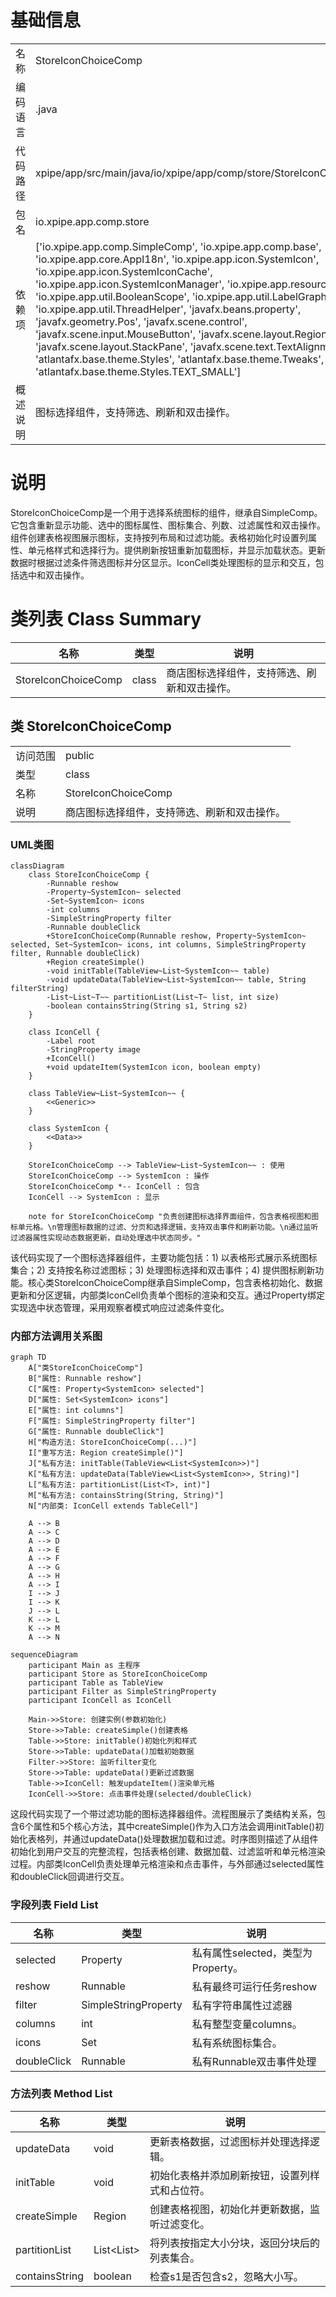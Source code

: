 # 基础信息

|      |      |
|------|------|
| 名称 | StoreIconChoiceComp |
| 编码语言 | .java |
| 代码路径 | xpipe/app/src/main/java/io/xpipe/app/comp/store/StoreIconChoiceComp.java |
| 包名 | io.xpipe.app.comp.store |
| 依赖项 | ['io.xpipe.app.comp.SimpleComp', 'io.xpipe.app.comp.base', 'io.xpipe.app.core.AppI18n', 'io.xpipe.app.icon.SystemIcon', 'io.xpipe.app.icon.SystemIconCache', 'io.xpipe.app.icon.SystemIconManager', 'io.xpipe.app.resources.AppImages', 'io.xpipe.app.util.BooleanScope', 'io.xpipe.app.util.LabelGraphic', 'io.xpipe.app.util.ThreadHelper', 'javafx.beans.property', 'javafx.geometry.Pos', 'javafx.scene.control', 'javafx.scene.input.MouseButton', 'javafx.scene.layout.Region', 'javafx.scene.layout.StackPane', 'javafx.scene.text.TextAlignment', 'atlantafx.base.theme.Styles', 'atlantafx.base.theme.Tweaks', 'java.util', 'atlantafx.base.theme.Styles.TEXT_SMALL'] |
| 概述说明 | 图标选择组件，支持筛选、刷新和双击操作。 |

# 说明

StoreIconChoiceComp是一个用于选择系统图标的组件，继承自SimpleComp。它包含重新显示功能、选中的图标属性、图标集合、列数、过滤属性和双击操作。组件创建表格视图展示图标，支持按列布局和过滤功能。表格初始化时设置列属性、单元格样式和选择行为。提供刷新按钮重新加载图标，并显示加载状态。更新数据时根据过滤条件筛选图标并分区显示。IconCell类处理图标的显示和交互，包括选中和双击操作。

# 类列表 Class Summary

| 名称   | 类型  | 说明 |
|-------|------|-------------|
| StoreIconChoiceComp | class | 商店图标选择组件，支持筛选、刷新和双击操作。 |



## 类 StoreIconChoiceComp

|      |      |
|------|------|
| 访问范围 | public |
| 类型 | class |
| 名称 | StoreIconChoiceComp |
| 说明 | 商店图标选择组件，支持筛选、刷新和双击操作。 |


### UML类图

```mermaid
classDiagram
    class StoreIconChoiceComp {
        -Runnable reshow
        -Property~SystemIcon~ selected
        -Set~SystemIcon~ icons
        -int columns
        -SimpleStringProperty filter
        -Runnable doubleClick
        +StoreIconChoiceComp(Runnable reshow, Property~SystemIcon~ selected, Set~SystemIcon~ icons, int columns, SimpleStringProperty filter, Runnable doubleClick)
        +Region createSimple()
        -void initTable(TableView~List~SystemIcon~~ table)
        -void updateData(TableView~List~SystemIcon~~ table, String filterString)
        -List~List~T~~ partitionList(List~T~ list, int size)
        -boolean containsString(String s1, String s2)
    }

    class IconCell {
        -Label root
        -StringProperty image
        +IconCell()
        +void updateItem(SystemIcon icon, boolean empty)
    }

    class TableView~List~SystemIcon~~ {
        <<Generic>>
    }

    class SystemIcon {
        <<Data>>
    }

    StoreIconChoiceComp --> TableView~List~SystemIcon~~ : 使用
    StoreIconChoiceComp --> SystemIcon : 操作
    StoreIconChoiceComp *-- IconCell : 包含
    IconCell --> SystemIcon : 显示

    note for StoreIconChoiceComp "负责创建图标选择界面组件，包含表格视图和图标单元格。\n管理图标数据的过滤、分页和选择逻辑，支持双击事件和刷新功能。\n通过监听过滤器属性实现动态数据更新，自动处理选中状态同步。"
```

该代码实现了一个图标选择器组件，主要功能包括：1) 以表格形式展示系统图标集合；2) 支持按名称过滤图标；3) 处理图标选择和双击事件；4) 提供图标刷新功能。核心类StoreIconChoiceComp继承自SimpleComp，包含表格初始化、数据更新和分区逻辑，内部类IconCell负责单个图标的渲染和交互。通过Property绑定实现选中状态管理，采用观察者模式响应过滤条件变化。


### 内部方法调用关系图

```mermaid
graph TD
    A["类StoreIconChoiceComp"]
    B["属性: Runnable reshow"]
    C["属性: Property<SystemIcon> selected"]
    D["属性: Set<SystemIcon> icons"]
    E["属性: int columns"]
    F["属性: SimpleStringProperty filter"]
    G["属性: Runnable doubleClick"]
    H["构造方法: StoreIconChoiceComp(...)"]
    I["重写方法: Region createSimple()"]
    J["私有方法: initTable(TableView<List<SystemIcon>>)"]
    K["私有方法: updateData(TableView<List<SystemIcon>>, String)"]
    L["私有方法: partitionList(List<T>, int)"]
    M["私有方法: containsString(String, String)"]
    N["内部类: IconCell extends TableCell"]

    A --> B
    A --> C
    A --> D
    A --> E
    A --> F
    A --> G
    A --> H
    A --> I
    I --> J
    I --> K
    J --> L
    K --> L
    K --> M
    A --> N
```

```mermaid
sequenceDiagram
    participant Main as 主程序
    participant Store as StoreIconChoiceComp
    participant Table as TableView
    participant Filter as SimpleStringProperty
    participant IconCell as IconCell

    Main->>Store: 创建实例(参数初始化)
    Store->>Table: createSimple()创建表格
    Table->>Store: initTable()初始化列和样式
    Store->>Table: updateData()加载初始数据
    Filter->>Store: 监听filter变化
    Store->>Table: updateData()更新过滤数据
    Table->>IconCell: 触发updateItem()渲染单元格
    IconCell->>Store: 点击事件处理(selected/doubleClick)
```

这段代码实现了一个带过滤功能的图标选择器组件。流程图展示了类结构关系，包含6个属性和5个核心方法，其中createSimple()作为入口方法会调用initTable()初始化表格列，并通过updateData()处理数据加载和过滤。时序图则描述了从组件初始化到用户交互的完整流程，包括表格创建、数据加载、过滤监听和单元格渲染过程。内部类IconCell负责处理单元格渲染和点击事件，与外部通过selected属性和doubleClick回调进行交互。

### 字段列表 Field List

| 名称  | 类型  | 说明 |
|-------|-------|------|
| selected | Property<SystemIcon> | 私有属性selected，类型为Property<SystemIcon>。 |
| reshow | Runnable | 私有最终可运行任务reshow |
| filter | SimpleStringProperty | 私有字符串属性过滤器 |
| columns | int | 私有整型变量columns。 |
| icons | Set<SystemIcon> | 私有系统图标集合。 |
| doubleClick | Runnable | 私有Runnable双击事件处理 |

### 方法列表 Method List

| 名称  | 类型  | 说明 |
|-------|-------|------|
| updateData | void | 更新表格数据，过滤图标并处理选择逻辑。 |
| initTable | void | 初始化表格并添加刷新按钮，设置列样式和占位符。 |
| createSimple | Region | 创建表格视图，初始化并更新数据，监听过滤变化。 |
| partitionList | List<List<T>> | 将列表按指定大小分块，返回分块后的列表集合。 |
| containsString | boolean | 检查s1是否包含s2，忽略大小写。 |




